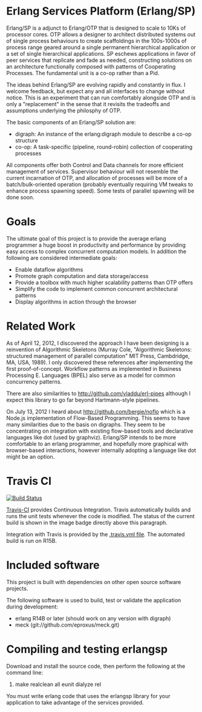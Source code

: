 Erlang Services Platform (Erlang/SP)
==================================

Erlang/SP is a adjunct to Erlang/OTP that is designed to scale to 10Ks of processor cores. OTP allows a designer to architect distributed systems out of single process behaviours to create scaffoldings in the 100s-1000s of process range geared around a single permanent hierarchical application or a set of single hierarchical applications. SP eschews applications in favor of peer services that replicate and fade as needed, constructing solutions on an architecture functionally composed with patterns of Cooperating Processes. The fundamental unit is a co-op rather than a Pid.

The ideas behind Erlang/SP are evolving rapidly and constantly in flux. I welcome feedback, but expect any and all interfaces to change without notice. This is an experiment that can run comfortably alongside OTP and is only a "replacement" in the sense that it revisits the tradeoffs and assumptions underlying the philosphy of OTP.

The basic components of an Erlang/SP solution are:

  * digraph: An instance of the erlang:digraph module to describe a co-op structure
  * co-op: A task-specific (pipeline, round-robin) collection of cooperating processes

All components offer both Control and Data channels for more efficient management of services. Supervisor behaviour will not resemble the current incarnation of OTP, and allocation of processes will be more of a batch/bulk-oriented operation (probably eventually requiring VM tweaks to enhance process spawning speed). Some tests of parallel spawning will be done soon.

Goals
=====

The ultimate goal of this project is to provide the average erlang programmer a huge boost in productivity and performance by providing easy access to complex concurrent computation models. In addition the following are considered intermediate goals:

  * Enable dataflow algorithms
  * Promote graph computation and data storage/access
  * Provide a toolbox with much higher scalability patterns than OTP offers
  * Simplify the code to implement common concurrent architectural patterns
  * Display algorithms in action through the browser

Related Work
============

As of April 12, 2012, I discovered the approach I have been designing is a reinvention of Algorithmic Skeletons (Murray Cole, "Algorithmic Skeletons: structured management of parallel computation" MIT Press, Cambdridge, MA, USA, 1989). I only discovered these references after implementing the first proof-of-concept.  Workflow patterns as implemented in Business Processing E. Languages (BPEL) also serve as a model for common concurrency patterns.

There are also similarities to http://github.com/vladdu/erl-pipes although I expect this library to go far beyond Hartmann-style pipelines.

On July 13, 2012 I heard about http://github.com/bergie/noflo which is a Node.js implementation of Flow-Based Programming. This seems to have many similarities due to the basis on digraphs. They seem to be concentrating on integration with existing flow-based tools and declarative languages like dot (used by graphviz). Erlang/SP intends to be more comfortable to an erlang programmer, and hopefully more graphical with browser-based interactions, however internally adopting a language like dot might be an option.

Travis CI
=========

[![Build Status](http://travis-ci.org/duomark/erlangsp.png)](http://travis-ci.org/duomark/erlangsp])

[Travis-CI](http://about.travis-ci.org/) provides Continuous Integration. Travis automatically builds and runs the unit tests whenever the code is modified. The status of the current build is shown in the image badge directly above this paragraph.

Integration with Travis is provided by the [.travis.yml file](https://raw.github.com/duomark/erlangsp/master/.travis.yml). The automated build is run on R15B.

Included software
=================

This project is built with dependencies on other open source software projects.

The following software is used to build, test or validate the application during development:

  * erlang R14B or later (should work on any version with digraph)
  * meck (git://github.com/eproxus/meck.git)


Compiling and testing erlangsp
==============================

Download and install the source code, then perform the following at the command line:

  1. make realclean all eunit dialyze rel

You must write erlang code that uses the erlangsp library for your application to take advantage of the services provided.
